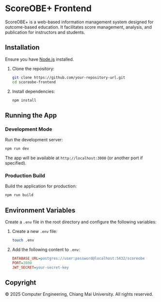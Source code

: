 # ScoreOBE+ Frontend

ScoreOBE+ is a web-based information management system designed for outcome-based education. It facilitates score management, analysis, and publication for instructors and students.

## Installation

Ensure you have [Node.js](https://nodejs.org/) installed.

1. Clone the repository:
   ```bash
   git clone https://github.com/your-repository-url.git
   cd scoreobe-frontend
   ```

2. Install dependencies:
   ```bash
   npm install
   ```

## Running the App

### Development Mode

Run the development server:
   ```bash
   npm run dev
   ```

The app will be available at `http://localhost:3000` (or another port if specified).

### Production Build

Build the application for production:
   ```bash
   npm run build
   ```

## Environment Variables

Create a `.env` file in the root directory and configure the following variables:

1. Create a new `.env` file:
   ```bash
   touch .env
   ```

2. Add the following content to `.env`:
   ```ini
   DATABASE_URL=postgres://user:password@localhost:5432/scoreobe
   PORT=3000
   JWT_SECRET=your-secret-key
   ```

## Copyright
© 2025 Computer Engineering, Chiang Mai University. All rights reserved.

